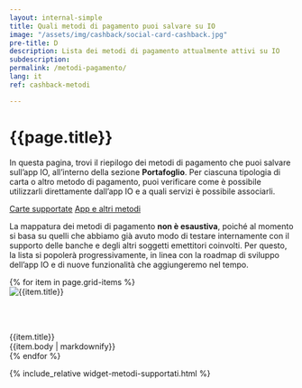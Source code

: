 ```yaml
---
layout: internal-simple
title: Quali metodi di pagamento puoi salvare su IO
image: "/assets/img/cashback/social-card-cashback.jpg"
pre-title: D
description: Lista dei metodi di pagamento attualmente attivi su IO
subdescription:
permalink: /metodi-pagamento/
lang: it
ref: cashback-metodi

---
```


<div class="container container--mid  my-5 my-md-0">
<h1 class="mb-2 mb-md-3 text-primary">{{page.title}}</h1>
<p class="mb-2 mr-0 mr-md-5 text-primary">
In questa pagina, trovi il riepilogo dei metodi di pagamento che puoi salvare sull’app IO, all’interno della sezione <b>Portafoglio</b>. Per ciascuna tipologia di carta o altro metodo di pagamento, puoi verificare come è possibile utilizzarli direttamente dall’app IO e a quali servizi è possibile associarli.
</p>
<div class="my-3 my-md-4">
<a class="btn btn-primary text-uppercase px-3 px-md-5 mr-2 mb-2 mb-md-0" href="#cards" title="Carte supportate">Carte supportate</a>
<a class="btn btn-outline-primary text-uppercase px-3 px-md-5" href="#apps" title="App e altri metodi">App e altri metodi</a>
</div>
<p class="font-size-reset">
La mappatura dei metodi di pagamento <b>non è esaustiva</b>, poiché al momento si basa su quelli che abbiamo già avuto modo di testare internamente con il supporto delle banche e degli altri soggetti emettitori coinvolti. 
Per questo, la lista si popolerà progressivamente, in linea con la roadmap di sviluppo dell’app IO e di nuove funzionalità che aggiungeremo nel tempo. 
</p>
<div class="row my-2 my-md-5">
    {% for item in page.grid-items %}
        <div class="col-md-4 mb-3 mb-md-0">
            <div class="bg-white rounded-l shadow h-100 py-4 px-2 px-md-5 ">
                <div class="d-flex justify-content-center" style="height: 80px"><img class="align-self-center" src="{{item.img}}" alt="{{item.title}}"></div>
                <div class="text-primary font-weight-bold text-center my-2">{{item.title}}</div>
                <div class="font-size-reset text-center">{{item.body | markdownify}}</div>
            </div>
        </div>
    {% endfor %}
</div>
</div><!--/.container-->

{% include_relative widget-metodi-supportati.html %}
